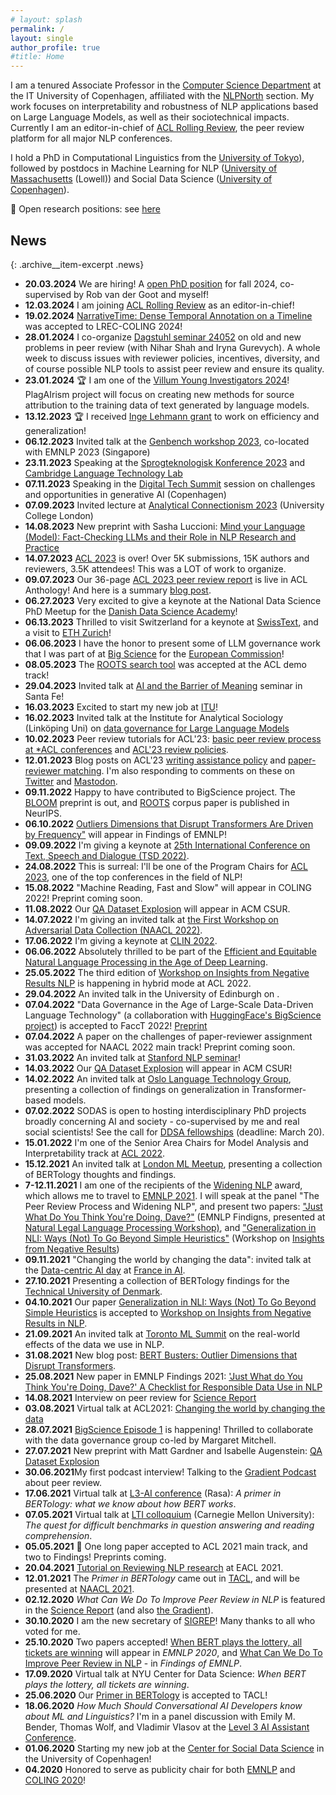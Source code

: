 ```yaml
---
# layout: splash
permalink: /
layout: single
author_profile: true
#title: Home
---
```


I am a tenured Associate Professor in the [Computer Science Department](https://en.itu.dk/Research/Departments/Computer-Science-Department) at the IT University of Copenhagen, affiliated with the [NLPNorth](https://nlpnorth.github.io/) section. My work focuses on interpretability and robustness of NLP applications based on Large Language Models, as well as their sociotechnical impacts. Currently I am an editor-in-chief of [ACL Rolling Review](https://aclrollingreview.org/people), the peer review platform for all major NLP conferences.

I hold a PhD in Computational Linguistics from the [University of Tokyo](https://www.c.u-tokyo.ac.jp/eng_site/info/academics/grad/lis/)), followed by postdocs in Machine Learning for NLP ([University of Massachusetts](https://text-machine.cs.uml.edu/) (Lowell)) and Social Data Science ([University of Copenhagen](https://sodas.ku.dk/)).

:loudspeaker: Open research positions: see [here](/lab/#phd-and-postdoc-positions)

## News

{: .archive__item-excerpt .news}

- **20.03.2024** We are hiring! A <a href="https://candidate.hr-manager.net/ApplicationInit.aspx?cid=119&ProjectId=181678&DepartmentId=3439&MediaId=5">open PhD position</a> for fall 2024, co-supervised by Rob van der Goot and myself! 
- **12.03.2024** I am joining [ACL Rolling Review](https://aclrollingreview.org/people) as an editor-in-chief!
- **19.02.2024** [NarrativeTime: Dense Temporal Annotation on a Timeline](https://arxiv.org/abs/1908.11443) was accepted to LREC-COLING 2024!
- **28.01.2024** I co-organize [Dagstuhl seminar 24052](https://dff.dk/en/grants/database/view?period%3Alist=eq8rwx3oar&instrument%3Alist=s7hxawmh1p&filed_method%3Alist=all&SearchableText=) on old and new problems in peer review (with Nihar Shah and Iryna Gurevych). A whole week to discuss issues with reviewer policies, incentives, diversity, and of course possible NLP tools to assist peer review and ensure its quality.  
- **23.01.2024** 🏆 I am one of the [Villum Young Investigators 2024](https://dff.dk/en/grants/database/view?period%3Alist=eq8rwx3oar&instrument%3Alist=s7hxawmh1p&filed_method%3Alist=all&SearchableText=)! PlagAIrism project will focus on creating new methods for source attribution to the training data of text generated by language models. 
- **13.12.2023** 🏆 I received [Inge Lehmann grant](https://dff.dk/en/grants/database/view?period%3Alist=eq8rwx3oar&instrument%3Alist=s7hxawmh1p&filed_method%3Alist=all&SearchableText=) to work on efficiency and generalization! 
- **06.12.2023** Invited talk at the [Genbench workshop 2023](https://genbench.org/workshop/), co-located with EMNLP 2023 (Singapore) 
- **23.11.2023** Speaking at the [Sprogteknologisk Konference 2023](https://cst.ku.dk/kalender/sprogteknologisk-konference-2023/) and [Cambridge Language Technology Lab](https://talks.cam.ac.uk/show/archive/60438)
- **07.11.2023** Speaking in the [Digital Tech Summit](https://event.ing.dk/digitaltechsummit/session/1576137/generative-ai-challenges-and-open-questions) session on challenges and opportunities in generative AI (Copenhagen) 
- **07.09.2023** Invited lecture at [Analytical Connectionism 2023](https://www.ucl.ac.uk/gatsby/analytical-connectionism-2023) (University College London)
- **14.08.2023** New preprint with Sasha Luccioni: [Mind your Language (Model): Fact-Checking LLMs and their Role in NLP Research and Practice](https://arxiv.org/abs/2308.07120)
- **14.07.2023** <a href="https://2023.aclweb.org/">ACL 2023</a> is over! Over 5K submissions, 15K authors and reviewers, 3.5K attendees! This was a LOT of work to organize.
- **09.07.2023** Our 36-page <a href="https://aclanthology.org/2023.acl-long.911/">ACL 2023 peer review report</a> is live in ACL Anthology! And here is a summary <a href="https://2023.aclweb.org/blog/review-report/">blog post</a>.
- **06.27.2023** Very excited to give a keynote at the National Data Science PhD Meetup for the <a href="https://ddsa.dk/growing-danish-data-science-2023/">Danish Data Science Academy</a>!
- **06.13.2023** Thrilled to visit Switzerland for a keynote at <a href="https://www.swisstext.org/">SwissText</a>, and a visit to <a href="https://rycolab.io/talk/">ETH Zurich</a>!
- **06.06.2023** I have the honor to present some of LLM governance work that I was part of at <a href="https://bigscience.huggingface.co/">Big Science</a> for the <a href="https://futurium.ec.europa.eu/en/connect-university/events/large-language-models-overview-limitations-opportunities">European Commission</a>!
- **08.05.2023** The <a href="https://arxiv.org/abs/2302.14035">ROOTS search tool</a> was accepted at the ACL demo track!
- **29.04.2023** Invited talk at <a href="https://wiki.santafe.edu/index.php/AI_and_the_Barrier_of_Meaning_2_-_Agenda">AI and the Barrier of Meaning</a> seminar in Santa Fe!
- **16.03.2023** Excited to start my new job at <a href="https://en.itu.dk/Research/Departments/Computer-Science-Department">ITU</a>!
- **16.02.2023** Invited talk at the Institute for Analytical Sociology (Linköping Uni) on <a href="https://liu.se/en/article/seminarier-och-forelasningar-vid-ias">data governance for Large Language Models</a>
- **10.02.2023** Peer review tutorials for ACL'23: <a href="https://2023.aclweb.org/blog/review-basics/">basic peer review process at *ACL conferences</a> and <a href="https://2023.aclweb.org/blog/review-acl23/">ACL'23 review policies</a>.
- **12.01.2023** Blog posts on ACL'23 <a href="https://2023.aclweb.org/blog/ACL-2023-policy/">writing assistance policy</a> and <a href="https://2023.aclweb.org/blog/reviewer-assignment/">paper-reviewer matching</a>. I'm also responding to comments on these on <a href="https://twitter.com/@annargrs">Twitter</a> and <a rel="me" href="https://sigmoid.social/@annargrs">Mastodon</a>.
- **09.11.2022** Happy to have contributed to BigScience project. The <a href="https://arxiv.org/abs/2211.05100">BLOOM</a> preprint is out, and <a href="https://openreview.net/forum?id=UoEw6KigkUn">ROOTS</a> corpus paper is published in NeurIPS.
- **06.10.2022** <a href="https://arxiv.org/abs/2205.11380">Outliers Dimensions that Disrupt Transformers Are Driven by Frequency"</a> will appear in Findings of EMNLP!
- **09.09.2022** I'm giving a keynote at <a href="https://www.tsdconference.org/tsd2022/conf_inv_sp.html">25th International Conference on Text, Speech and Dialogue (TSD 2022)</a>.
- **24.08.2022** This is surreal: I'll be one of the Program Chairs for <a href="https://2023.aclweb.org/">ACL 2023</a>, one of the top conferences in the field of NLP!
- **15.08.2022** "Machine Reading, Fast and Slow" will appear in COLING 2022! Preprint coming soon.
- **11.08.2022** Our <a href="https://arxiv.org/abs/2107.12708">QA Dataset Explosion</a> will appear in ACM CSUR.
- **14.07.2022** I'm giving an invited talk at <a href="https://dadcworkshop.github.io/">the First Workshop on Adversarial Data Collection (NAACL 2022)</a>.
- **17.06.2022** I'm giving a keynote at <a href="https://clin2022.uvt.nl/clin32/">CLIN 2022</a>.
- **06.06.2022** Absolutely thrilled to be part of the  <a href="https://www.dagstuhl.de/en/program/calendar/semhp/?semnr=22232">Efficient and Equitable Natural Language Processing in the Age of Deep Learning</a>.
- **25.05.2022** The third edition of <a href="https://insights-workshop.github.io">Workshop on Insights from Negative Results NLP</a> is happening in hybrid mode at ACL 2022.
- **29.04.2022** An invited talk in the University of Edinburgh on .
- **07.04.2022** "Data Governance in the Age of Large-Scale Data-Driven Language Technology" (a collaboration with <a href="https://bigscience.huggingface.co/">HuggingFace's BigScience project</a>) is accepted to FaccT 2022! <a href="https://arxiv.org/abs/2206.03216">Preprint</a>
- **07.04.2022** A paper on the challenges of paper-reviewer assignment was accepted for NAACL 2022 main track! Preprint coming soon.
- **31.03.2022** An invited talk at <a href="https://arxiv.org/abs/2107.12708">Stanford NLP seminar</a>!
- **14.03.2022** Our <a href="https://arxiv.org/abs/2107.12708">QA Dataset Explosion</a> will appear in ACM CSUR!
- **14.02.2022** An invited talk at <a href="https://www.mn.uio.no/ifi/english/research/groups/ltg/">Oslo Language Technology Group</a>, presenting a collection of findings on generalization in Transformer-based models.
- **07.02.2022** SODAS is open to hosting interdisciplinary PhD projects broadly concerning AI and society - co-supervised by me and real social scientists! See the call for <a href="https://ddsa.dk/open-calls/open-call-for-phd-scholarships/">DDSA fellowships</a> (deadline: March 20).
- **15.01.2022** I'm one of the Senior Area Chairs for Model Analysis and Interpretability track at <a href="https://www.2022.aclweb.org/senior-area-chairs">ACL 2022</a>.
- **15.12.2021** An invited talk at <a href="https://www.meetup.com/London-Machine-Learning-Meetup/">London ML Meetup</a>, presenting a collection of BERTology thoughts and findings.
- **7-12.11.2021** I am one of the recipients of the <a href="http://www.winlp.org/winlp-emnlp-2021/">Widening NLP</a> award, which allows me to travel to <a href="https://2021.emnlp.org/">EMNLP 2021</a>. I will speak at the panel "The Peer Review Process and Widening NLP", and present two papers: <a href="https://aclanthology.org/2021.findings-emnlp.414/">"Just What Do You Think You're Doing, Dave?"</a> (EMNLP Findigns, presented at <a href="https://nllpw.org/workshop/">Natural Legal Language Processing Workshop)</a>, and <a href="https://aclanthology.org/2021.insights-1.18/">"Generalization in NLI: Ways (Not) To Go Beyond Simple Heuristics"</a> (Workshop on <a href="https://insights-workshop.github.io">Insights from Negative Results</a>)
- **09.11.2021** "Changing the world by changing the data": invited talk at the <a href="https://www.data-centric-ai.com/">Data-centric AI day</a> at <a href="https://francedigitale.org/en/event/france-is-ai-2021/">France in AI</a>.
- **27.10.2021** Presenting a collection of BERTology findings for the <a href="https://www.dtu.dk/service/kalender/arrangement?id=4caa466a-c27a-4f75-8560-e014423678ef">Technical University of Denmark</a>.
- **04.10.2021** Our paper <a href="https://arxiv.org/abs/2110.01518">Generalization in NLI: Ways (Not) To Go Beyond Simple Heuristics</a> is accepted to <a href="https://insights-workshop.github.io/">Workshop on Insights from Negative Results in NLP</a>.
- **21.09.2021** An invited talk at <a href="https://www.torontomachinelearning.com/ml-in-nlp-and-cv/">Toronto ML Summit</a> on the real-world effects of the data we use in NLP.
- **31.08.2021** New blog post: <a href="https://text-machine-lab.github.io/blog/2021/busters/">BERT Busters: Outlier Dimensions that Disrupt Transformers</a>.
- **25.08.2021** New paper in EMNLP Findings 2021: <a href="https://arxiv.org/abs/2109.06598">'Just What do You Think You're Doing, Dave?' A Checklist for Responsible Data Use in NLP</a>
- **14.08.2021** Interview on peer review for <a href="https://sciencereport.dk/samfund/peer-review-2-0-traenger-fagfaellebedoemmelsen-til-en-systemopdatering/">Science Report</a>
- **03.08.2021** Virtual talk at ACL2021: <a href="https://u.pcloud.link/publink/show?code=XZkiIxXZRHfXWjEPnUVsNrbStQUY8mxj2qYk">Changing the world by changing the data</a>
- **28.07.2021** <a href="https://bigscience.huggingface.co/">BigScience Episode 1</a> is happening! Thrilled to collaborate with the data governance group co-led by Margaret Mitchell.
- **27.07.2021** New preprint with Matt Gardner and Isabelle Augenstein: <a href="https://arxiv.org/abs/2107.12708">QA Dataset Explosion</a>
- **30.06.2021**My first podcast interview! Talking to the <a href="https://thegradientpub.substack.com/p/anna-rogers-on-the-flaws-of-peer">Gradient Podcast</a> about peer review.
- **17.06.2021** Virtual talk at <a href="https://l3-ai.dev/">L3-AI conference</a> (Rasa): <i>A primer in BERTology: what we know about how BERT works</i>.
- **07.05.2021** Virtual talk at <a href="https://lti.cs.cmu.edu/lti-colloquium">LTI colloquium</a> (Carnegie Mellon University): <i>The quest for difficult benchmarks in question answering and reading comprehension</i>.
- **05.05.2021** :tada: One long paper accepted to ACL 2021 main track, and two to Findings! Preprints coming.
- **20.04.2021** <a href="https://github.com/reviewingNLP/EACL2021T5">Tutorial on Reviewing NLP research</a> at EACL 2021.
- **12.01.2021** The <i>Primer in BERTology</i> came out in <a href="https://www.mitpressjournals.org/doi/abs/10.1162/tacl_a_00349">TACL</a>, and will be presented at <a href="https://2021.naacl.org/">NAACL 2021</a>.
- **02.12.2020** <i>What Can We Do To Improve Peer Review in NLP</i> is featured in the <a href="https://sciencereport.dk/ny-viden/nyt-studie-peger-paa-flere-udfordringer-med-peer-review/">Science Report</a> (and also <a href="https://thegradient.pub/how-can-we-improve-peer-review-in-nlp/">the Gradient</a>).
- **30.10.2020** I am the new secretary of <a href="http://www.sigrep.org/">SIGREP</a>! Many thanks to all who voted for me.
- **25.10.2020** Two papers accepted! <a href="https://arxiv.org/abs/2005.00561">When BERT plays the lottery, all tickets are winning</a> will appear in <i>EMNLP 2020</i>, and <a href="https://arxiv.org/abs/2010.03863">What Can We Do To Improve Peer Review in NLP</a> - in <i>Findings of EMNLP</i>.
- **17.09.2020** Virtual talk at NYU Center for Data Science: <i>When BERT plays the lottery, all tickets are winning</i>.
- **25.06.2020** Our <a href="https://arxiv.org/abs/2002.12327">Primer in BERTology</a> is accepted to TACL!
- **18.06.2020** <i>How Much Should Conversational AI Developers know about ML and Linguistics?</i> I'm in a panel discussion with Emily M. Bender, Thomas Wolf, and Vladimir Vlasov at the <a href="https://www.l3-ai.dev/">Level 3 AI Assistant Conference</a>.
- **01.06.2020** Starting my new job at the <a href="https://sodas.ku.dk/">Center for Social Data Science</a> in the University of Copenhagen!
- **04.2020** Honored to serve as publicity chair for both <a href="https://2020.emnlp.org/">EMNLP</a> and <a href="https://coling2020.org/">COLING 2020</a>!

